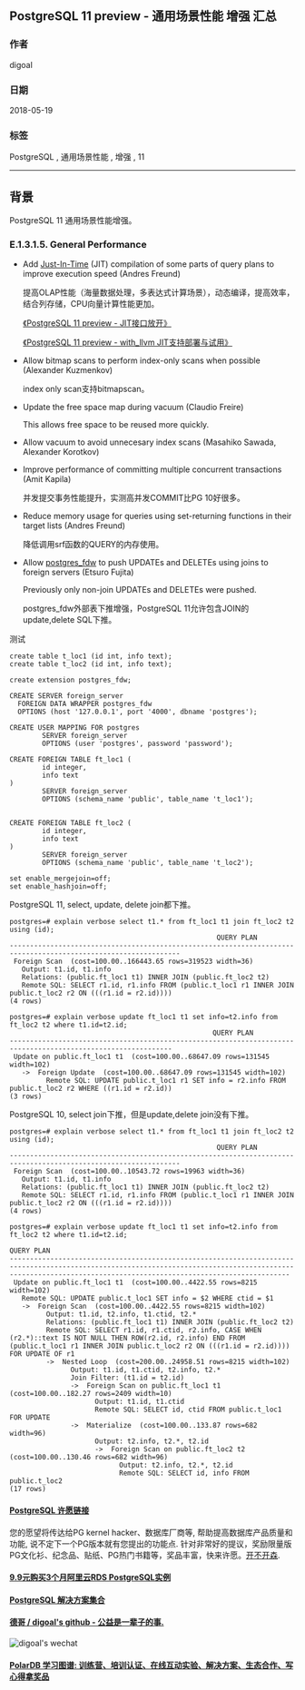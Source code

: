 ## PostgreSQL 11 preview - 通用场景性能 增强 汇总            
                                                                         
### 作者                                                                         
digoal                                                                         
                                                                         
### 日期                                                                         
2018-05-19                                                                       
                                                                         
### 标签                                                                         
PostgreSQL , 通用场景性能 , 增强 , 11                
                                                                         
----                                                                         
                                                                         
## 背景                 
PostgreSQL 11 通用场景性能增强。              
        
### E.1.3.1.5. General Performance    
- Add [Just-In-Time](https://www.postgresql.org/docs/devel/static/jit.html) (JIT) compilation of some parts of query plans to improve execution speed (Andres Freund)    
    
  提高OLAP性能（海量数据处理，多表达式计算场景），动态编译，提高效率，结合列存储，CPU向量计算性能更加。    
    
  [《PostgreSQL 11 preview - JIT接口放开》](../201803/20180323_01.md)      
    
  [《PostgreSQL 11 preview - with_llvm JIT支持部署与试用》](../201804/20180403_04.md)      
    
- Allow bitmap scans to perform index-only scans when possible (Alexander Kuzmenkov)    
    
  index only scan支持bitmapscan。    
    
- Update the free space map during vacuum (Claudio Freire)    
    
  This allows free space to be reused more quickly.    
    
- Allow vacuum to avoid unnecesary index scans (Masahiko Sawada, Alexander Korotkov)    
    
- Improve performance of committing multiple concurrent transactions (Amit Kapila)    
    
  并发提交事务性能提升，实测高并发COMMIT比PG 10好很多。    
    
- Reduce memory usage for queries using set-returning functions in their target lists (Andres Freund)    
    
  降低调用srf函数的QUERY的内存使用。    
    
- Allow [postgres_fdw](https://www.postgresql.org/docs/devel/static/postgres-fdw.html) to push UPDATEs and DELETEs using joins to foreign servers (Etsuro Fujita)    
    
  Previously only non-join UPDATEs and DELETEs were pushed.    
    
  postgres_fdw外部表下推增强，PostgreSQL 11允许包含JOIN的update,delete SQL下推。    
         
测试    
    
  ```    
  create table t_loc1 (id int, info text);    
  create table t_loc2 (id int, info text);    
      
  create extension postgres_fdw;    
      
  CREATE SERVER foreign_server    
    FOREIGN DATA WRAPPER postgres_fdw    
    OPTIONS (host '127.0.0.1', port '4000', dbname 'postgres');    
      
  CREATE USER MAPPING FOR postgres    
          SERVER foreign_server    
          OPTIONS (user 'postgres', password 'password');    
      
  CREATE FOREIGN TABLE ft_loc1 (    
          id integer,    
          info text    
  )    
          SERVER foreign_server    
          OPTIONS (schema_name 'public', table_name 't_loc1');    
      
      
  CREATE FOREIGN TABLE ft_loc2 (    
          id integer,    
          info text    
  )    
          SERVER foreign_server    
          OPTIONS (schema_name 'public', table_name 't_loc2');    
      
  set enable_mergejoin=off;    
  set enable_hashjoin=off;    
  ```    
    
  PostgreSQL 11, select, update, delete join都下推。    
    
  ```    
  postgres=# explain verbose select t1.* from ft_loc1 t1 join ft_loc2 t2 using (id);    
                                                     QUERY PLAN                                                       
  ----------------------------------------------------------------------------------------------------------------    
   Foreign Scan  (cost=100.00..166443.65 rows=319523 width=36)    
     Output: t1.id, t1.info    
     Relations: (public.ft_loc1 t1) INNER JOIN (public.ft_loc2 t2)    
     Remote SQL: SELECT r1.id, r1.info FROM (public.t_loc1 r1 INNER JOIN public.t_loc2 r2 ON (((r1.id = r2.id))))    
  (4 rows)    
      
  postgres=# explain verbose update ft_loc1 t1 set info=t2.info from ft_loc2 t2 where t1.id=t2.id;    
                                                    QUERY PLAN                                                      
  --------------------------------------------------------------------------------------------------------------    
   Update on public.ft_loc1 t1  (cost=100.00..68647.09 rows=131545 width=102)    
     ->  Foreign Update  (cost=100.00..68647.09 rows=131545 width=102)    
           Remote SQL: UPDATE public.t_loc1 r1 SET info = r2.info FROM public.t_loc2 r2 WHERE ((r1.id = r2.id))    
  (3 rows)    
  ```    
    
  PostgreSQL 10, select join下推，但是update,delete join没有下推。    
      
  ```    
  postgres=# explain verbose select t1.* from ft_loc1 t1 join ft_loc2 t2 using (id);    
                                                     QUERY PLAN                                                       
  ----------------------------------------------------------------------------------------------------------------    
   Foreign Scan  (cost=100.00..10543.72 rows=19963 width=36)    
     Output: t1.id, t1.info    
     Relations: (public.ft_loc1 t1) INNER JOIN (public.ft_loc2 t2)    
     Remote SQL: SELECT r1.id, r1.info FROM (public.t_loc1 r1 INNER JOIN public.t_loc2 r2 ON (((r1.id = r2.id))))    
  (4 rows)    
      
  postgres=# explain verbose update ft_loc1 t1 set info=t2.info from ft_loc2 t2 where t1.id=t2.id;    
                                                                                                     QUERY PLAN                                                                                                        
  -----------------------------------------------------------------------------------------------------------------------------------------------------------------------------------------------------------------    
   Update on public.ft_loc1 t1  (cost=100.00..4422.55 rows=8215 width=102)    
     Remote SQL: UPDATE public.t_loc1 SET info = $2 WHERE ctid = $1    
     ->  Foreign Scan  (cost=100.00..4422.55 rows=8215 width=102)    
           Output: t1.id, t2.info, t1.ctid, t2.*    
           Relations: (public.ft_loc1 t1) INNER JOIN (public.ft_loc2 t2)    
           Remote SQL: SELECT r1.id, r1.ctid, r2.info, CASE WHEN (r2.*)::text IS NOT NULL THEN ROW(r2.id, r2.info) END FROM (public.t_loc1 r1 INNER JOIN public.t_loc2 r2 ON (((r1.id = r2.id)))) FOR UPDATE OF r1    
           ->  Nested Loop  (cost=200.00..24958.51 rows=8215 width=102)    
                 Output: t1.id, t1.ctid, t2.info, t2.*    
                 Join Filter: (t1.id = t2.id)    
                 ->  Foreign Scan on public.ft_loc1 t1  (cost=100.00..182.27 rows=2409 width=10)    
                       Output: t1.id, t1.ctid    
                       Remote SQL: SELECT id, ctid FROM public.t_loc1 FOR UPDATE    
                 ->  Materialize  (cost=100.00..133.87 rows=682 width=96)    
                       Output: t2.info, t2.*, t2.id    
                       ->  Foreign Scan on public.ft_loc2 t2  (cost=100.00..130.46 rows=682 width=96)    
                             Output: t2.info, t2.*, t2.id    
                             Remote SQL: SELECT id, info FROM public.t_loc2    
  (17 rows)    
  ```    
    
  
  
  
  
  
  
  
  
  
  
  
  
  
  
  
  
  
  
  
  
  
  
  
  
  
  
  
  
  
  
  
  
  
  
  
  
  
  
  
  
  
  
  
  
  
  
  
  
  
  
  
  
  
  
  
  
  
  
  
  
  
  
  
  
  
  
  
  
  
  
  
  
  
#### [PostgreSQL 许愿链接](https://github.com/digoal/blog/issues/76 "269ac3d1c492e938c0191101c7238216")
您的愿望将传达给PG kernel hacker、数据库厂商等, 帮助提高数据库产品质量和功能, 说不定下一个PG版本就有您提出的功能点. 针对非常好的提议，奖励限量版PG文化衫、纪念品、贴纸、PG热门书籍等，奖品丰富，快来许愿。[开不开森](https://github.com/digoal/blog/issues/76 "269ac3d1c492e938c0191101c7238216").  
  
  
#### [9.9元购买3个月阿里云RDS PostgreSQL实例](https://www.aliyun.com/database/postgresqlactivity "57258f76c37864c6e6d23383d05714ea")
  
  
#### [PostgreSQL 解决方案集合](https://yq.aliyun.com/topic/118 "40cff096e9ed7122c512b35d8561d9c8")
  
  
#### [德哥 / digoal's github - 公益是一辈子的事.](https://github.com/digoal/blog/blob/master/README.md "22709685feb7cab07d30f30387f0a9ae")
  
  
![digoal's wechat](../pic/digoal_weixin.jpg "f7ad92eeba24523fd47a6e1a0e691b59")
  
  
#### [PolarDB 学习图谱: 训练营、培训认证、在线互动实验、解决方案、生态合作、写心得拿奖品](https://www.aliyun.com/database/openpolardb/activity "8642f60e04ed0c814bf9cb9677976bd4")
  
